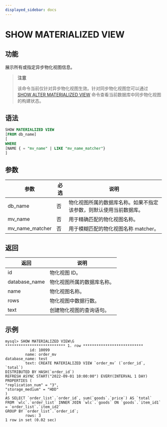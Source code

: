 ```yaml
---
displayed_sidebar: docs
---
```


# SHOW MATERIALIZED VIEW

## 功能

展示所有或指定异步物化视图信息。

> **注意**
>
> 该命令当前仅针对异步物化视图生效。针对同步物化视图您可以通过 [SHOW ALTER MATERIALIZED VIEW](../data-manipulation/SHOW_ALTER_MATERIALIZED_VIEW.md) 命令查看当前数据库中同步物化视图的构建状态。

## 语法

```SQL
SHOW MATERIALIZED VIEW
[FROM db_name]
[
WHERE
[NAME { = "mv_name" | LIKE "mv_name_matcher"}
]
```

## 参数

| **参数**        | **必选** | **说明**                                                     |
| --------------- | -------- | ------------------------------------------------------------ |
| db_name         | 否       | 物化视图所属的数据库名称。如果不指定该参数，则默认使用当前数据库。 |
| mv_name         | 否       | 用于精确匹配的物化视图名称。                                 |
| mv_name_matcher | 否       | 用于模糊匹配的物化视图名称 matcher。                         |

## 返回

| **返回**                   | **说明**                                                    |
| -------------------------- | --------------------------------------------------------- |
| id                         | 物化视图 ID。                                               |
| database_name              | 物化视图所属的数据库名称。                                     |
| name                       | 物化视图名称。                                               |
| rows                       | 物化视图中数据行数。                                           |
| text                       | 创建物化视图的查询语句。                                        |

## 示例

```Plain
mysql> SHOW MATERIALIZED VIEW\G
*************************** 1. row ***************************
           id: 10099
         name: order_mv
database_name: test
         text: CREATE MATERIALIZED VIEW `order_mv` (`order_id`, `total`)
DISTRIBUTED BY HASH(`order_id`)
REFRESH ASYNC START("2022-09-01 10:00:00") EVERY(INTERVAL 1 DAY)
PROPERTIES (
"replication_num" = "3",
"storage_medium" = "HDD"
)
AS SELECT `order_list`.`order_id`, sum(`goods`.`price`) AS `total`
FROM `wlc`.`order_list` INNER JOIN `wlc`.`goods` ON `goods`.`item_id1` = `order_list`.`item_id2`
GROUP BY `order_list`.`order_id`;
         rows: 3
1 row in set (0.02 sec)
```
